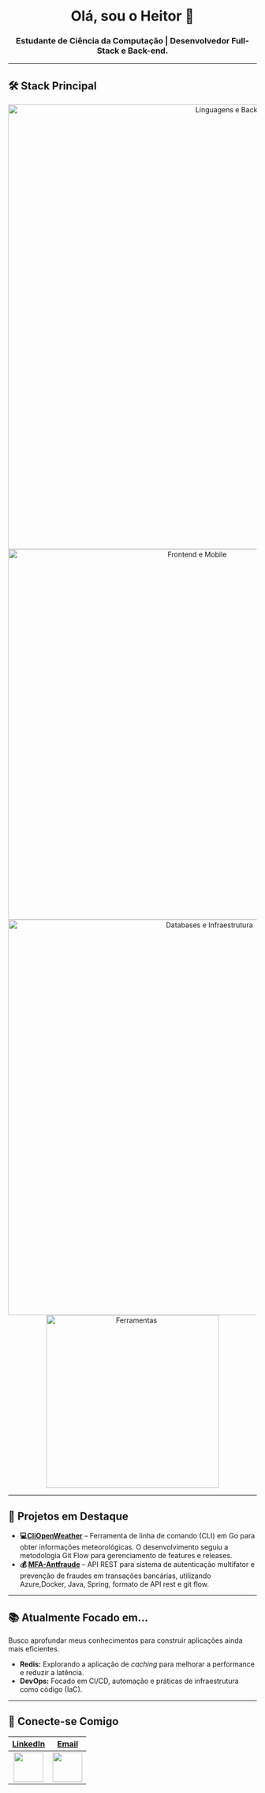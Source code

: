 <h1 align="center">Olá, sou o Heitor 👋</h1>

<h3 align="center">Estudante de Ciência da Computação | Desenvolvedor Full-Stack e Back-end.</h3>

---

## 🛠️ Stack Principal


<div align="center">
    <img src="https://skillicons.dev/icons?i=java,kotlin,go,py,nodejs,cpp,bash,spring,fastapi,express" alt="Linguagens e Back-end" width="900"/>
    <br>
    <img src="https://skillicons.dev/icons?i=javascript,typescript,html,css,nextjs,tailwind,styledcomponents,androidstudio" alt="Frontend e Mobile" width="750"/>
    <br>
    <img src="https://skillicons.dev/icons?i=mysql,postgres,mongodb,redis,dynamodb,docker,linux,aws,azure" alt="Databases e Infraestrutura" width="800"/>
    <br>
    <img src="https://skillicons.dev/icons?i=git,vercel,postman,arduino" alt="Ferramentas" width="350"/>
</div>

---

## 🚀 Projetos em Destaque

* **💻[CliOpenWeather](https://github.com/heitor-hsantos/cliopenweather)** – Ferramenta de linha de comando (CLI) em Go para obter informações meteorológicas. O desenvolvimento seguiu a metodologia Git Flow para gerenciamento de features e releases.
* **💰 [MFA-Antfraude](https://github.com/heitor-hsantos/antifraud)** – API REST para sistema de autenticação multifator e prevenção de fraudes em transações bancárias, utilizando Azure,Docker, Java, Spring, formato de API rest e git flow.


---

## 📚 Atualmente Focado em...

Busco aprofundar meus conhecimentos para construir aplicações ainda mais eficientes.

* **Redis:** Explorando a aplicação de *caching* para melhorar a performance e reduzir a latência.
* **DevOps:** Focado em CI/CD, automação e práticas de infraestrutura como código (IaC).

---

## 📧 Conecte-se Comigo

| **[LinkedIn](https://www.linkedin.com/in/heitorhsantos/)** | **[Email](mailto:heitor.santos118@gmail.com)** |
| :---: | :---: |
| <a href="https://www.linkedin.com/in/heitorhsantos/" target="_blank"><img src="https://skillicons.dev/icons?i=linkedin" width="60"/></a> | <a href="mailto:heitor.santos118@gmail.com" target="_blank"><img src="https://skillicons.dev/icons?i=gmail" width="60"/></a> |
